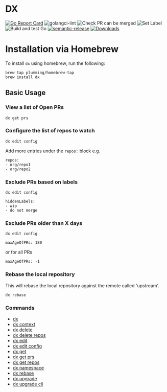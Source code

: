 # DX

[![Go Report Card](https://goreportcard.com/badge/github.com/plumming/dx)](https://goreportcard.com/report/github.com/plumming/dx)
![golangci-lint](https://github.com/plumming/dx/workflows/golangci-lint/badge.svg)
![Check PR can be merged](https://github.com/plumming/dx/workflows/Check%20PR%20can%20be%20merged/badge.svg)
![Set Label](https://github.com/plumming/dx/workflows/Set%20Label/badge.svg)
![Build and test Go](https://github.com/plumming/dx/workflows/Build%20and%20test%20Go/badge.svg)
[![semantic-release](https://img.shields.io/badge/%20%20%F0%9F%93%A6%F0%9F%9A%80-semantic--release-e10079.svg)](https://github.com/semantic-release/semantic-release)
[![Downloads](https://img.shields.io/github/downloads/plumming/dx/total.svg)]()

# Installation via Homebrew

To install `dx` using homebrew, run the following:

```
brew tap plumming/homebrew-tap
brew install dx
```

## Basic Usage

### View a list of Open PRs

```
dx get prs
```

### Configure the list of repos to watch

```
dx edit config
```

Add more entries under the `repos:` block e.g.

```
repos:
- org/repo1
- org/repo2
```

### Exclude PRs based on labels

```
dx edit config
```

```
hiddenLabels:
- wip
- do not merge
```

### Exclude PRs older than X days

```
dx edit config
```

```
maxAgeOfPRs: 180
```

or for all PRs 

```
maxAgeOfPRs: -1
```

### Rebase the local repository

This will rebase the local repository against the remote called 'upstream'.

```
dx rebase
```


### Commands

- [dx](./docs/dx.md)
- [dx context](./docs/dx_context.md)
- [dx delete](./docs/dx_delete.md)
- [dx delete repos](./docs/dx_delete_repos.md)
- [dx edit](./docs/dx_edit.md)
- [dx edit config](./docs/dx_edit_config.md)
- [dx get](./docs/dx_get.md)
- [dx get prs](./docs/dx_get_prs.md)
- [dx get repos](./docs/dx_get_repos.md)
- [dx namespace](./docs/dx_namespace.md)
- [dx rebase](./docs/dx_rebase.md)
- [dx upgrade](./docs/dx_upgrade.md)
- [dx upgrade cli](./docs/dx_upgrade_cli.md)
